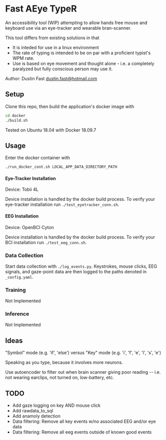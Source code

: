 # Fast AEye TypeR

An accessibility tool (WIP) attempting to allow hands free mouse and keyboard use via an eye-tracker and wearable bran-scanner.

This tool differs from existing solutions in that

* It is inteded for use in a linux environment
* The rate of typing is intended to be on par with a proficient typist's WPM rate.
*  Use is based on eye movement and thought alone - i.e. a completely paralyzed but fully conscious person may use it.

Author: Dustin Fast <dustin.fast@hotmail.com>

## Setup

Clone this repo, then build the application's docker image with  

```bash
cd docker
./build.sh
```

Tested on Ubuntu 18.04 with Docker 18.09.7

## Usage

Enter the docker container with  

```bash
./run_docker_cont.sh LOCAL_APP_DATA_DIRECTORY_PATH
```  

#### Eye-Tracker Installation

Device: Tobii 4L  

Device installation is handled by the docker build process. To verify your eye-tracker installation run `./test_eyetracker_conn.sh`.

#### EEG Installation

Device: OpenBCI Cyton  

Device installation is handled by the docker build process. To verify your BCI installation run `./test_eeg_conn.sh`.

### Data Collection

Start data collection with `./log_events.py`. Keystrokes, mouse clicks, EEG signals, and gaze-point data are then logged to the paths denoted in `_config.yaml`.

### Training

Not Implemented

### Inference

Not Implemented

## Ideas

"Symbol" mode (e.g. 'if', 'else') versus "Key" mode (e.g. 'i', 'f', 'e', 'l', 's', 'e')

Speaking as you type, because it involves more neurons.

Use autoencoder to filter out when brain scanner giving poor reading -- i.e. not wearing earclips, not turned on, low-battery, etc.

## TODO

* Add gaze logging on key AND mouse click
* Add rawdata_to_sql
* Add anamoly detection
* Data filtering: Remove all key events w/no associated EEG and/or eye data
* Data filtering: Remove all eeg events outside of known good events
